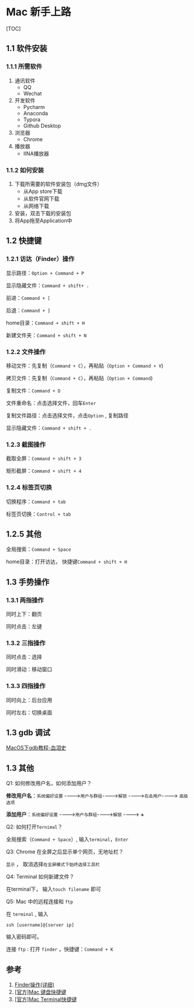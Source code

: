 # Mac 新手上路

[TOC]

## 1.1 软件安装

### 1.1.1 所需软件

1. 通讯软件
   - QQ
   - Wechat
2. 开发软件
   - Pycharm
   - Anaconda
   - Typora
   - Github Desktop
3. 浏览器
   - Chrome
4. 播放器
   - IINA播放器



### 1.1.2 如何安装

1. 下载所需要的软件安装包（dmg文件）
   - 从App store下载
   - 从软件官网下载
   - 从网络下载
2. 安装，双击下载的安装包
3. 将App拖至Application中



## 1.2 快捷键

### 1.2.1 访达（Finder）操作

显示路径：`Option + Command + P `

显示隐藏文件：`Command + shift+ .  `

前进：`Command + [`

后退：`Command + ]`

home目录：`Command + shift + H`

新建文件夹：`Command + shift + N`



### 1.2.2 文件操作

移动文件：先复制（`Command + C`），再粘贴（`Option + Command + V`)

拷贝文件：先复制（`Command + C`），再粘贴（`Option + Command`)

复制文件：`Command + D`

文件重命名：点击选择文件，回车`Enter`

复制文件路径：点击选择文件，点击`Option` , 复制路径

显示隐藏文件：`Command + shift + .`



### 1.2.3 截图操作

截取全屏：`Command + shift + 3`

矩形截屏：`Command + shift + 4`



### 1.2.4 标签页切换

切换程序：`Command + tab`

标签页切换：`Control + tab`



## 1.2.5 其他

全局搜索：`Command + Space`

home目录：打开访达， 快捷键`Command + shift + H`



## 1.3 手势操作

### 1.3.1 两指操作

同时上下：翻页

同时点击：左键

### 1.3.2 三指操作

同时点击：选择

同时滑动：移动窗口

### 1.3.3 四指操作

同时向上：后台应用

同时左右：切换桌面



## 1.3 gdb 调试

[MacOS下gdb教程-血泪史](https://zhuanlan.zhihu.com/p/68398728)

## 1.3 其他

Q1: 如何修改用户名，如何添加用户？

**修改用户名**：`系统偏好设置` ---->`用户与群组`---->`解锁` ---->`右击用户`----> `高级选项`

**添加用户**：`系统偏好设置` ---->`用户与群组`---->`解锁` ----> `➕`



Q2: 如何打开`Ternimal`？

全局搜索（`Command + Space`）, 输入`terminal`，`Enter` 



Q3: Chrome 在全屏之后显示单个网页，无地址栏？

 `显示` ， 取消选择`在全屏模式下始终选择工具栏`



Q4: Terminal 如何新建文件？

在terminal下， 输入`touch filename` 即可



Q5: Mac 中的远程连接和 `ftp`

在 `terminal` , 输入

```
ssh [username]@[server ip]
```

输入密码即可。

连接 `ftp` : 打开 `finder` ，快捷键：`Command + K`



## 参考

1. [Finder操作(详细)](https://www.jianshu.com/p/3666e6954e8a)
2. [[官方]Mac 键盘快捷键](https://support.apple.com/zh-cn/HT201236)
3. [[官方]Mac Terminal快捷键](https://support.apple.com/zh-cn/guide/terminal/trmlshtcts/mac)







